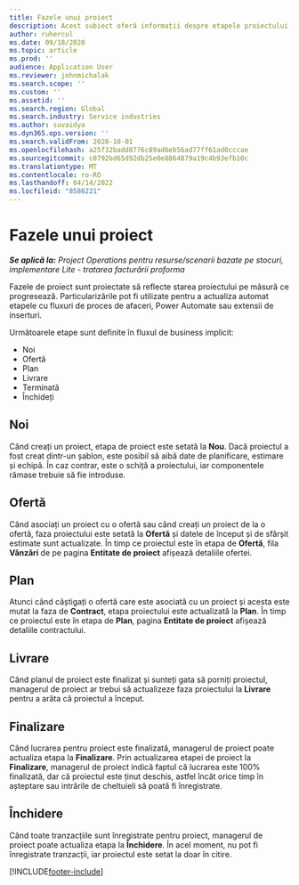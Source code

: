 ```yaml
---
title: Fazele unui proiect
description: Acest subiect oferă informații despre etapele proiectului care sunt disponibile în Microsoft Dynamics Project Operations.
author: ruhercul
ms.date: 09/18/2020
ms.topic: article
ms.prod: ''
audience: Application User
ms.reviewer: johnmichalak
ms.search.scope: ''
ms.custom: ''
ms.assetid: ''
ms.search.region: Global
ms.search.industry: Service industries
ms.author: suvaidya
ms.dyn365.ops.version: ''
ms.search.validFrom: 2020-10-01
ms.openlocfilehash: a25f32badd8776c89ad6eb56ad77ff61ad0cccae
ms.sourcegitcommit: c0792bd65d92db25e0e8864879a19c4b93efb10c
ms.translationtype: MT
ms.contentlocale: ro-RO
ms.lasthandoff: 04/14/2022
ms.locfileid: "8586221"
---
```

# <a name="project-stages"></a>Fazele unui proiect

_**Se aplică la:** Project Operations pentru resurse/scenarii bazate pe stocuri, implementare Lite - tratarea facturării proforma_

Fazele de proiect sunt proiectate să reflecte starea proiectului pe măsură ce progresează. Particularizările pot fi utilizate pentru a actualiza automat etapele cu fluxuri de proces de afaceri, Power Automate sau extensii de inserturi.

Următoarele etape sunt definite în fluxul de business implicit:

- Noi
- Ofertă
- Plan
- Livrare
- Terminată
- Închideți 

## <a name="new"></a>Noi

Când creați un proiect, etapa de proiect este setată la **Nou**. Dacă proiectul a fost creat dintr-un șablon, este posibil să aibă date de planificare, estimare și echipă. În caz contrar, este o schiță a proiectului, iar componentele rămase trebuie să fie introduse.

## <a name="quote"></a>Ofertă

Când asociați un proiect cu o ofertă sau când creați un proiect de la o ofertă, faza proiectului este setată la **Ofertă** și datele de început și de sfârșit estimate sunt actualizate. În timp ce proiectul este în etapa de **Ofertă**, fila **Vânzări** de pe pagina **Entitate de proiect** afișează detaliile ofertei.

## <a name="plan"></a>Plan

Atunci când câștigați o ofertă care este asociată cu un proiect și acesta este mutat la faza de **Contract**, etapa proiectului este actualizată la **Plan**. În timp ce proiectul este în etapa de **Plan**, pagina **Entitate de proiect** afișează detaliile contractului.

## <a name="deliver"></a>Livrare

Când planul de proiect este finalizat și sunteți gata să porniți proiectul, managerul de proiect ar trebui să actualizeze faza proiectului la **Livrare** pentru a arăta că proiectul a început.

## <a name="complete"></a>Finalizare 

Când lucrarea pentru proiect este finalizată, managerul de proiect poate actualiza etapa la **Finalizare**. Prin actualizarea etapei de proiect la **Finalizare**, managerul de proiect indică faptul că lucrarea este 100% finalizată, dar că proiectul este ținut deschis, astfel încât orice timp în așteptare sau intrările de cheltuieli să poată fi înregistrate.

## <a name="close"></a>Închidere

Când toate tranzacțiile sunt înregistrate pentru proiect, managerul de proiect poate actualiza etapa la **Închidere**. În acel moment, nu pot fi înregistrate tranzacții, iar proiectul este setat la doar în citire.



[!INCLUDE[footer-include](../includes/footer-banner.md)]